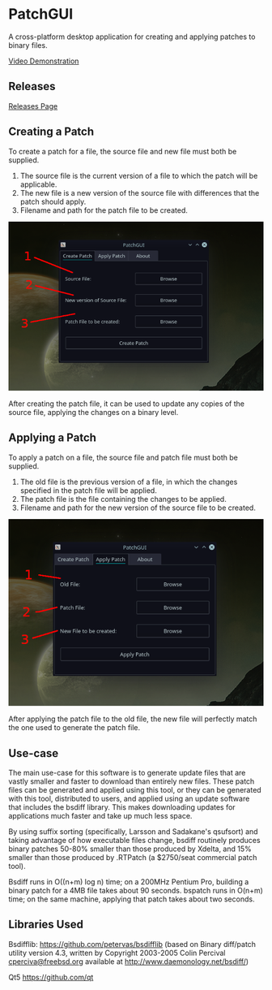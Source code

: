 # PatchGUI
A cross-platform desktop application for creating and applying patches to binary files.

[Video Demonstration](https://www.fullstackglobal.com/patchgui-tool/)

## Releases
[Releases Page](https://github.com/Raflos10/PatchGUI/releases/)

## Creating a Patch
To create a patch for a file, the source file and new file must both be supplied.

1. The source file is the current version of a file to which the patch will be applicable. 
2. The new file is a new version of the source file with differences that the patch should apply.
3. Filename and path for the patch file to be created. 

![Preview1](docs/image1.png)

After creating the patch file, it can be used to update any copies of the source file, applying the changes on a binary level. 

## Applying a Patch
To apply a patch on a file, the source file and patch file must both be supplied. 

1. The old file is the previous version of a file, in which the changes specified in the patch file will be applied.
2. The patch file is the file containing the changes to be applied. 
3. Filename and path for the new version of the source file to be created. 

![Preview2](docs/image2.png)

After applying the patch file to the old file, the new file will perfectly match the one used to generate the patch file. 

## Use-case
The main use-case for this software is to generate update files that are vastly smaller and faster to download than entirely new files. These patch files can be generated and applied using this tool, or they can be generated with this tool, distributed to users, and applied using an update software that includes the bsdiff library. 
This makes downloading updates for applications much faster and take up much less space.

By using suffix sorting (specifically, Larsson and Sadakane's qsufsort) and taking advantage of how executable files change, bsdiff routinely produces binary patches 50-80% smaller than those produced by Xdelta, and 15% smaller than those produced by .RTPatch (a $2750/seat commercial patch tool).

Bsdiff runs in O((n+m) log n) time; on a 200MHz Pentium Pro, building a binary patch for a 4MB file takes about 90 seconds. bspatch runs in O(n+m) time; on the same machine, applying that patch takes about two seconds.

## Libraries Used
Bsdifflib:
https://github.com/petervas/bsdifflib (based on Binary diff/patch utility version 4.3, written by Copyright 2003-2005 Colin Percival cperciva@freebsd.org available at http://www.daemonology.net/bsdiff/)

Qt5
https://github.com/qt
